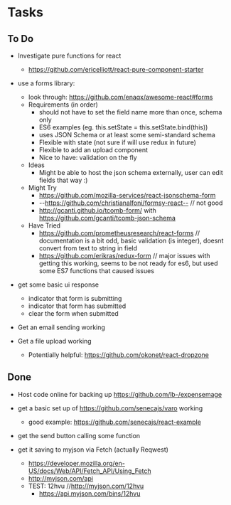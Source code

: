 # Tasks

## To Do

* Investigate pure functions for react
  * https://github.com/ericelliott/react-pure-component-starter


* use a forms library:
  * look through: https://github.com/enaqx/awesome-react#forms
  * Requirements (in order)
    * should not have to set the field name more than once, schema only
    * ES6 examples (eg. this.setState = this.setState.bind(this))
    * uses JSON Schema  or at least some semi-standard schema
    * Flexible with state (not sure if will use redux in future)
    * Flexible to add an upload component
    * Nice to have: validation on the fly
  * Ideas
    * Might be able to host the json schema externally, user can edit fields that way :)
  * Might Try
    * https://github.com/mozilla-services/react-jsonschema-form
    * --https://github.com/christianalfoni/formsy-react-- // not good
    * http://gcanti.github.io/tcomb-form/ with https://github.com/gcanti/tcomb-json-schema
  * Have Tried
    * https://github.com/prometheusresearch/react-forms // documentation is a bit odd, basic validation (is integer), doesnt convert from text to string in field
    * https://github.com/erikras/redux-form // major issues with getting this working, seems to be not ready for es6, but used some ES7 functions that caused issues

* get some basic ui response
  * indicator that form is submitting
  * indicator that form has submitted
  * clear the form when submitted

* Get an email sending working

* Get a file upload working
  * Potentially helpful: https://github.com/okonet/react-dropzone

## Done

* Host code online for backing up https://github.com/lb-/expensemage

* get a basic set up of https://github.com/senecajs/varo working
  * good example: https://github.com/senecajs/react-example

* get the send button calling some function

* get it saving to myjson via Fetch (actually Reqwest)
  * https://developer.mozilla.org/en-US/docs/Web/API/Fetch_API/Using_Fetch
  * http://myjson.com/api
  * TEST: 12hvu //http://myjson.com/12hvu
    * https://api.myjson.com/bins/12hvu
